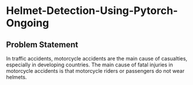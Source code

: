 # Helmet-Detection-Using-Pytorch-Ongoing

## Problem Statement
In traffic accidents, motorcycle accidents are the main cause of casualties, especially in developing countries. The main
cause of fatal injuries in motorcycle accidents is that motorcycle riders or passengers do not wear helmets.
